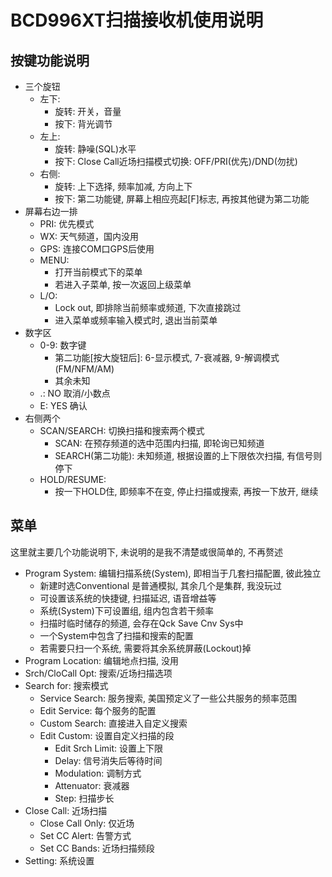 # BCD996XT扫描接收机使用说明

## 按键功能说明

- 三个旋钮
    - 左下: 
        - 旋转: 开关，音量
        - 按下: 背光调节
    - 左上:
        - 旋转: 静噪(SQL)水平
        - 按下: Close Call近场扫描模式切换: OFF/PRI(优先)/DND(勿扰)
    - 右侧:
        - 旋转: 上下选择, 频率加减, 方向上下
        - 按下: 第二功能键, 屏幕上相应亮起[F]标志, 再按其他键为第二功能
- 屏幕右边一排
    - PRI: 优先模式
    - WX: 天气频道，国内没用
    - GPS: 连接COM口GPS后使用
    - MENU: 
        - 打开当前模式下的菜单
        - 若进入子菜单, 按一次返回上级菜单
    - L/O: 
        - Lock out, 即排除当前频率或频道, 下次直接跳过
        - 进入菜单或频率输入模式时, 退出当前菜单
- 数字区
    - 0-9: 数字键
        - 第二功能[按大旋钮后]: 6-显示模式, 7-衰减器, 9-解调模式(FM/NFM/AM)
        - 其余未知
    - .: NO 取消/小数点
    - E: YES 确认
- 右侧两个
    - SCAN/SEARCH: 切换扫描和搜索两个模式
        - SCAN: 在预存频道的选中范围内扫描, 即轮询已知频道
        - SEARCH(第二功能): 未知频道, 根据设置的上下限依次扫描, 有信号则停下
    - HOLD/RESUME:
        - 按一下HOLD住, 即频率不在变, 停止扫描或搜索, 再按一下放开, 继续

## 菜单

这里就主要几个功能说明下, 未说明的是我不清楚或很简单的, 不再赘述

- Program System: 编辑扫描系统(System), 即相当于几套扫描配置, 彼此独立
    - 新建时选Conventional 是普通模拟, 其余几个是集群, 我没玩过
    - 可设置该系统的快捷键, 扫描延迟, 语音增益等
    - 系统(System)下可设置组, 组内包含若干频率
    - 扫描时临时储存的频道, 会存在Qck Save Cnv Sys中
    - 一个System中包含了扫描和搜索的配置
    - 若需要只扫一个系统, 需要将其余系统屏蔽(Lockout)掉
- Program Location: 编辑地点扫描, 没用
- Srch/CloCall Opt: 搜索/近场扫描选项
- Search for: 搜索模式
    - Service Search: 服务搜索, 美国预定义了一些公共服务的频率范围
    - Edit Service: 每个服务的配置
    - Custom Search: 直接进入自定义搜索
    - Edit Custom: 设置自定义扫描的段
        - Edit Srch Limit: 设置上下限
        - Delay: 信号消失后等待时间
        - Modulation: 调制方式
        - Attenuator: 衰减器
        - Step: 扫描步长
- Close Call: 近场扫描
    - Close Call Only: 仅近场
    - Set CC Alert: 告警方式
    - Set CC Bands: 近场扫描频段
- Setting: 系统设置

